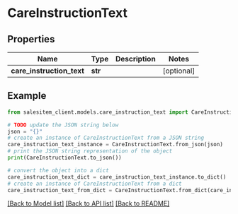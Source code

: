 # CareInstructionText


## Properties

Name | Type | Description | Notes
------------ | ------------- | ------------- | -------------
**care_instruction_text** | **str** |  | [optional] 

## Example

```python
from salesitem_client.models.care_instruction_text import CareInstructionText

# TODO update the JSON string below
json = "{}"
# create an instance of CareInstructionText from a JSON string
care_instruction_text_instance = CareInstructionText.from_json(json)
# print the JSON string representation of the object
print(CareInstructionText.to_json())

# convert the object into a dict
care_instruction_text_dict = care_instruction_text_instance.to_dict()
# create an instance of CareInstructionText from a dict
care_instruction_text_from_dict = CareInstructionText.from_dict(care_instruction_text_dict)
```
[[Back to Model list]](../README.md#documentation-for-models) [[Back to API list]](../README.md#documentation-for-api-endpoints) [[Back to README]](../README.md)


